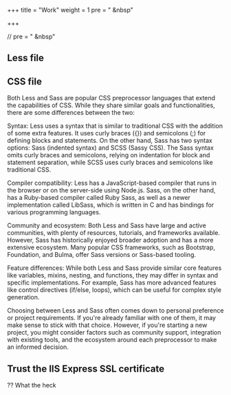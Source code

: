 +++
title = "Work"
weight = 1
pre = "<i class='fas fa-book-open'></i> &nbsp"

+++


// pre = "<i class='fas fa-pen'></i> &nbsp"

## Less file

## CSS file

Both Less and Sass are popular CSS preprocessor languages that extend the capabilities of CSS. While they share similar goals and functionalities, there are some differences between the two:

Syntax: Less uses a syntax that is similar to traditional CSS with the addition of some extra features. It uses curly braces ({}) and semicolons (;) for defining blocks and statements. On the other hand, Sass has two syntax options: Sass (indented syntax) and SCSS (Sassy CSS). The Sass syntax omits curly braces and semicolons, relying on indentation for block and statement separation, while SCSS uses curly braces and semicolons like traditional CSS.

Compiler compatibility: Less has a JavaScript-based compiler that runs in the browser or on the server-side using Node.js. Sass, on the other hand, has a Ruby-based compiler called Ruby Sass, as well as a newer implementation called LibSass, which is written in C and has bindings for various programming languages.

Community and ecosystem: Both Less and Sass have large and active communities, with plenty of resources, tutorials, and frameworks available. However, Sass has historically enjoyed broader adoption and has a more extensive ecosystem. Many popular CSS frameworks, such as Bootstrap, Foundation, and Bulma, offer Sass versions or Sass-based tooling.

Feature differences: While both Less and Sass provide similar core features like variables, mixins, nesting, and functions, they may differ in syntax and specific implementations. For example, Sass has more advanced features like control directives (if/else, loops), which can be useful for complex style generation.

Choosing between Less and Sass often comes down to personal preference or project requirements. If you're already familiar with one of them, it may make sense to stick with that choice. However, if you're starting a new project, you might consider factors such as community support, integration with existing tools, and the ecosystem around each preprocessor to make an informed decision.


## Trust the IIS Express SSL certificate
?? What the heck
